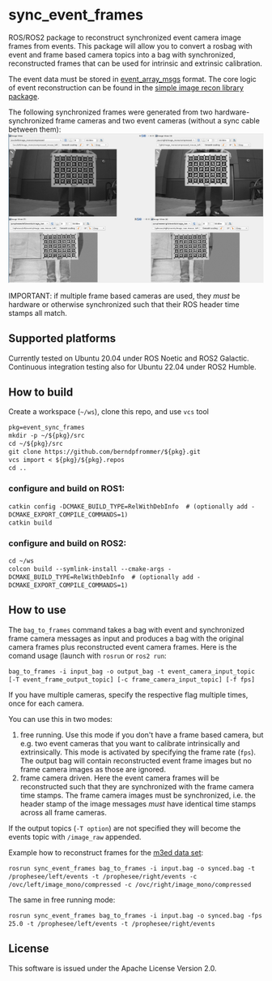 # sync_event_frames

ROS/ROS2 package to reconstruct synchronized event camera image frames
from events. This package will allow you to convert a rosbag with
event and frame based camera topics into a bag with synchronized,
reconstructed frames that can be used for intrinsic and extrinsic
calibration.

The event data must be stored in 
[event_array_msgs](https://github.com/berndpfrommer/event_array_msgs) format. The
core logic of event reconstruction can be found in the
[simple image recon library package](https://github.com/berndpfrommer/simple_image_recon_lib).

The following synchronized frames were generated from two
hardware-synchronized frame cameras and two event cameras (without a
sync cable between them):
![synchronized event frame reconstruction](images/event_sync_frames.png "Synchronized event frame reconstruction")

IMPORTANT: if multiple frame based cameras are used, they *must* be hardware or otherwise synchronized such that their ROS header time stamps all match.

## Supported platforms

Currently tested on Ubuntu 20.04 under ROS Noetic and ROS2
Galactic. Continuous integration testing also for Ubuntu 22.04 under
ROS2 Humble.

## How to build
Create a workspace (``~/ws``), clone this repo, and use ``vcs`` tool
```
pkg=event_sync_frames
mkdir -p ~/${pkg}/src
cd ~/${pkg}/src
git clone https://github.com/berndpfrommer/${pkg}.git
vcs import < ${pkg}/${pkg}.repos
cd ..
```

### configure and build on ROS1:

```
catkin config -DCMAKE_BUILD_TYPE=RelWithDebInfo  # (optionally add -DCMAKE_EXPORT_COMPILE_COMMANDS=1)
catkin build
```

### configure and build on ROS2:

```
cd ~/ws
colcon build --symlink-install --cmake-args -DCMAKE_BUILD_TYPE=RelWithDebInfo  # (optionally add -DCMAKE_EXPORT_COMPILE_COMMANDS=1)
```

## How to use

The ``bag_to_frames`` command takes a bag with event and synchronized frame camera messages as input and produces a bag with the original camera frames plus reconstructed event camera frames. Here is the comand usage (launch with ``rosrun`` or ``ros2 run``:
```
bag_to_frames -i input_bag -o output_bag -t event_camera_input_topic [-T event_frame_output_topic] [-c frame_camera_input_topic] [-f fps]
```
If you have multiple cameras, specify the respective flag multiple times, once for each camera.

You can use this in two modes:
1) free running. Use this mode if you don't have a frame based camera, but e.g. two event cameras that you want to calibrate intrinsically and extrinsically. This mode is activated by specifying the frame rate (``fps``). The output bag will contain reconstructed event frame images but no frame camera images as those are ignored.
2) frame camera driven. Here the event camera frames will be reconstructed such that they are synchronized with the frame camera time stamps. The frame camera images must be synchronized, i.e. the header stamp of the image messages *must* have identical time stamps across all frame cameras.

If the output topics (``-T option``) are not specified they will become the events topic with ``/image_raw`` appended.

Example how to reconstruct frames for the [m3ed data set](https://github.com/daniilidis-group/m3ed):
```
rosrun sync_event_frames bag_to_frames -i input.bag -o synced.bag -t /prophesee/left/events -t /prophesee/right/events -c /ovc/left/image_mono/compressed -c /ovc/right/image_mono/compressed
```

The same in free running mode:
```
rosrun sync_event_frames bag_to_frames -i input.bag -o synced.bag -fps 25.0 -t /prophesee/left/events -t /prophesee/right/events
```

## License

This software is issued under the Apache License Version 2.0.
